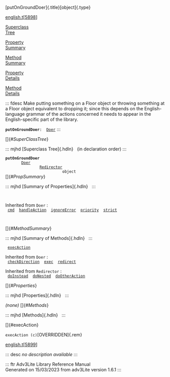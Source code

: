 [putOnGroundDoer]{.title}[object]{.type}

[english.t](../file/english.t.html)\[[5898](../source/english.t.html#5898)\]

[Superclass\
Tree](#_SuperClassTree_)

[Property\
Summary](#_PropSummary_)

[Method\
Summary](#_MethodSummary_)

[Property\
Details](#_Properties_)

[Method\
Details](#_Methods_)

::: fdesc
Make putting something on a Floor object or throwing something at a
Floor object equivalent to dropping it; since this depends on the
English-language grammar of the actions concerned it needs to appear in
the English-specific part of the library.

**`putOnGroundDoer`**` :   `[`Doer`](../object/Doer.html)
:::

[]{#_SuperClassTree_}

::: mjhd
[Superclass Tree]{.hdln}   (in declaration order)
:::

**`putOnGroundDoer`**\
`         `[`Doer`](../object/Doer.html)\
`                 `[`Redirector`](../object/Redirector.html)\
`                         object`\
[]{#_PropSummary_}

::: mjhd
[Summary of Properties]{.hdln}  
:::

` `

Inherited from `Doer` :\
` `[`cmd`](../object/Doer.html#cmd)`  `[`handleAction`](../object/Doer.html#handleAction)`  `[`ignoreError`](../object/Doer.html#ignoreError)`  `[`priority`](../object/Doer.html#priority)`  `[`strict`](../object/Doer.html#strict)`  `

` `

[]{#_MethodSummary_}

::: mjhd
[Summary of Methods]{.hdln}  
:::

` `[`execAction`](#execAction)`  `

Inherited from `Doer` :\
` `[`checkDirection`](../object/Doer.html#checkDirection)`  `[`exec`](../object/Doer.html#exec)`  `[`redirect`](../object/Doer.html#redirect)`  `

Inherited from `Redirector` :\
` `[`doInstead`](../object/Redirector.html#doInstead)`  `[`doNested`](../object/Redirector.html#doNested)`  `[`doOtherAction`](../object/Redirector.html#doOtherAction)`  `

[]{#_Properties_}

::: mjhd
[Properties]{.hdln}  
:::

*(none)* []{#_Methods_}

::: mjhd
[Methods]{.hdln}  
:::

[]{#execAction}

`execAction (c)`[OVERRIDDEN]{.rem}

[english.t](../file/english.t.html)\[[5899](../source/english.t.html#5899)\]

::: desc
*no description available*
:::

::: ftr
Adv3Lite Library Reference Manual\
Generated on 15/03/2023 from adv3Lite version 1.6.1
:::
